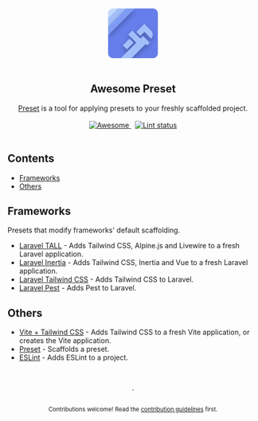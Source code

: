 <!--lint disable awesome-heading awesome-github double-link-->

<p align="center">
  <br />
  <img width="100" src="./assets/logo.svg" alt="logo of awesome-presets repository">
  <br />
  <br />
</p>

<h2 align="center">Awesome Preset</h2>

<p align="center">
  <a href="https://usepreset.dev">Preset</a> is a tool for applying presets to your freshly scaffolded project.
  <br />
  <br />
  <a href="https://github.com/sindresorhus/awesome">
    <img src="https://cdn.rawgit.com/sindresorhus/awesome/d7305f38d29fed78fa85652e3a63e154dd8e8829/media/badge.svg" alt="Awesome">
  </a>
  &nbsp;
  <a href="https://github.com/sindresorhus/awesome-lint">
    <img src="https://github.com/use-preset/awesome-presets/workflows/Lint/badge.svg" alt="Lint status">
  </a>
  <br />
  <br />
</p>

## Contents

- [Frameworks](#frameworks)
- [Others](#others)

## Frameworks

Presets that modify frameworks' default scaffolding.

- [Laravel TALL](https://github.com/use-preset/laravel-tall) - Adds Tailwind CSS, Alpine.js and Livewire to a fresh Laravel application.
- [Laravel Inertia](https://github.com/use-preset/laravel-inertia) - Adds Tailwind CSS, Inertia and Vue to a fresh Laravel application.
- [Laravel Tailwind CSS](https://github.com/use-preset/laravel-tailwindcss) - Adds Tailwind CSS to Laravel.
- [Laravel Pest](https://github.com/use-preset/laravel-pest) - Adds Pest to Laravel.

## Others

- [Vite + Tailwind CSS](https://github.com/use-preset/tailwindcss) - Adds Tailwind CSS to a fresh Vite application, or creates the Vite application.
- [Preset](https://github.com/use-preset/preset) - Scaffolds a preset.
- [ESLint](https://github.com/mloberg/preset-eslint) - Adds ESLint to a project.

<p align="center">
  <br />
  <br />
  ·
  <br />
  <br />
  <sub>Contributions welcome! Read the <a href=".github/CONTRIBUTING.md">contribution guidelines</a> first.</sub>
</p>
